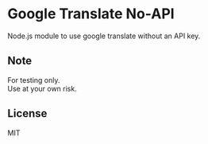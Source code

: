 # Google Translate No-API

Node.js module to use google translate without an API key.

## Note

For testing only.  
Use at your own risk.  

## License

MIT
